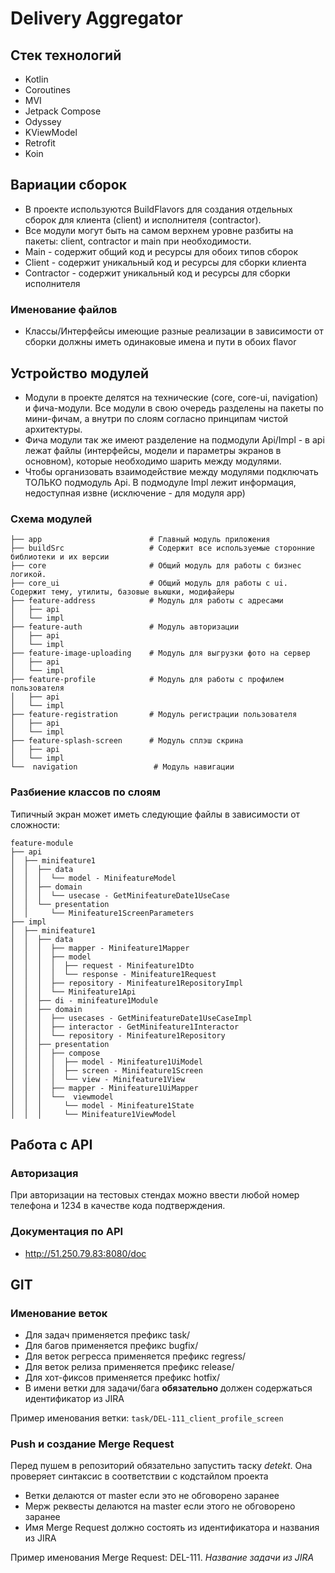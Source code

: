 # Delivery Aggregator

## Стек технологий

* Kotlin
* Coroutines
* MVI
* Jetpack Compose
* Odyssey
* KViewModel
* Retrofit
* Koin

## Вариации сборок

* В проекте используются BuildFlavors для создания отдельных сборок для клиента (client) и исполнителя (contractor).
* Все модули могут быть на самом верхнем уровне разбиты на пакеты: client, contractor и main при необходимости.
* Main - содержит общий код и ресурсы для обоих типов сборок
* Client - содержит уникальный код и ресурсы для сборки клиента
* Contractor - содержит уникальный код и ресурсы для сборки исполнителя

### Именование файлов

* Классы/Интерфейсы имеющие разные реализации в зависимости от сборки должны иметь одинаковые имена и пути в обоих
  flavor

## Устройство модулей

* Модули в проекте делятся на технические (core, core-ui, navigation) и фича-модули. Все модули в свою очередь
  разделены на пакеты по мини-фичам, а внутри по слоям согласно принципам чистой архитектуры.
* Фича модули так же имеют разделение на подмодули Api/Impl - в api лежат файлы (интерфейсы, модели и параметры
  экранов в основном), которые необходимо шарить между модулями.
* Чтобы организовать взаимодействие между модулями подключать ТОЛЬКО подмодуль Api. В подмодуле Impl лежит информация,
  недоступная извне (исключение - для модуля app)

### Схема модулей

```
├── app                        # Главный модуль приложения
├── buildSrc                   # Содержит все используемые сторонние библиотеки и их версии
├── core                       # Общий модуль для работы с бизнес логикой. 
├── core_ui                    # Общий модуль для работы с ui. Содержит тему, утилиты, базовые вьюшки, модифайеры
├── feature-address            # Модуль для работы с адресами
│   ├── api                    
│   └── impl      
├── feature-auth               # Модуль авторизации
│   ├── api                    
│   └── impl    
├── feature-image-uploading    # Модуль для выгрузки фото на сервер
│   ├── api                    
│   └── impl    
├── feature-profile            # Модуль для работы с профилем пользователя
│   ├── api                    
│   └── impl    
├── feature-registration       # Модуль регистрации пользователя
│   ├── api                    
│   └── impl    
├── feature-splash-screen      # Модуль сплэш скрина
│   ├── api                    
│   └── impl     
└──  navigation                 # Модуль навигации
```

### Разбиение классов по слоям

Типичный экран может иметь следующие файлы в зависимости от сложности:

```
feature-module
├── api 
│  ├── minifeature1
│  │  ├── data                 
│  │  │  └── model - MinifeatureModel             
│  │  ├── domain                 
│  │  │  └── usecase - GetMinifeatureDate1UseCase                 
│  │  └── presentation   
│  │     └── Minifeature1ScreenParameters                 
├── impl   
│  ├── minifeature1
│  │  ├── data
│  │  │  ├── mapper - Minifeature1Mapper
│  │  │  ├── model
│  │  │  │  ├── request - Minifeature1Dto
│  │  │  │  └── response - Minifeature1Request
│  │  │  ├── repository - Minifeature1RepositoryImpl
│  │  │  └── Minifeature1Api
│  │  ├── di - minifeature1Module
│  │  ├── domain
│  │  │  ├── usecases - GetMinifeatureDate1UseCaseImpl
│  │  │  ├── interactor - GetMinifeature1Interactor
│  │  │  └── repository - Minifeature1Repository
│  │  ├── presentation
│  │  │  ├── compose 
│  │  │  │  ├── model - Minifeature1UiModel
│  │  │  │  ├── screen - Minifeature1Screen
│  │  │  │  └── view - Minifeature1View
│  │  │  ├── mapper - Minifeature1UiMapper
│  │  │  └──  viewmodel
│  │  │     └── model - Minifeature1State
│  │  │     └── Minifeature1ViewModel
```

## Работа с API

### Авторизация

При авторизации на тестовых стендах можно ввести любой номер телефона и 1234 в качестве кода подтверждения.

### Документация по API

* http://51.250.79.83:8080/doc

## GIT

### Именование веток

* Для задач применяется префикс task/
* Для багов применяется префикс bugfix/
* Для веток регресса применяется префикс regress/
* Для веток релиза применяется префикс release/
* Для хот-фиксов применяется префикс hotfix/
* В имени ветки для задачи/бага **обязательно** должен содержаться идентификатор из JIRA

Пример именования ветки: `task/DEL-111_client_profile_screen`

### Push и создание Merge Request

Перед пушем в репозиторий обязательно запустить таску *detekt*. Она проверяет синтаксис в соответствии с
кодстайлом проекта

* Ветки делаются от master если это не обговорено заранее
* Мерж реквесты делаются на master если этого не обговорено заранее
* Имя Merge Request должно состоять из идентификатора и названия из JIRA

Пример именования Merge Request: DEL-111. *Название задачи из JIRA*